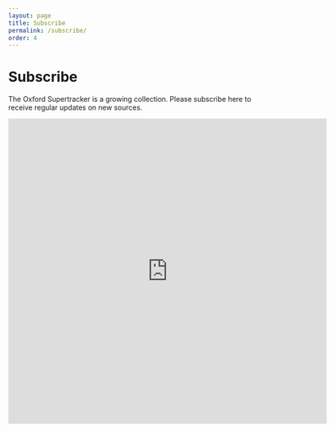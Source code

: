 ```yaml
---
layout: page
title: Subscribe
permalink: /subscribe/
order: 4
---
```

# Subscribe

The Oxford Supertracker is a growing collection. Please subscribe here to receive regular updates on new sources.

<iframe src="https://docs.google.com/forms/d/e/1FAIpQLScXlCxpsUkgEK2xWz4oalL_bzr2MpTm8Wbp-Kp3ZN8X7DrqaA/viewform?embedded=true" width="640" height="614" frameborder="0" marginheight="0" marginwidth="0">Loading…</iframe>
